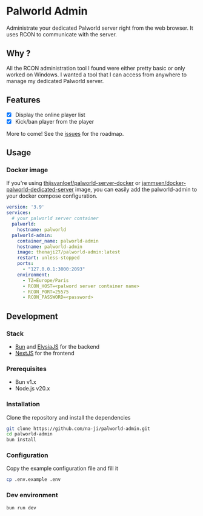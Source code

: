 # Palworld Admin

Administrate your dedicated Palworld server right from the web browser. It uses RCON to communicate with the server.

## Why ?

All the RCON administration tool I found were either pretty basic or only worked on Windows. I wanted a tool that I can
access from anywhere to manage my dedicated Palworld server.

## Features

- [x] Display the online player list
- [x] Kick/ban player from the player

More to come! See
the [issues](https://github.com/na-ji/palworld-admin/issues?q=is%3Aissue+is%3Aopen+sort%3Aupdated-desc) for the roadmap.

## Usage

### Docker image

If you're using [thijsvanloef/palworld-server-docker](https://github.com/thijsvanloef/palworld-server-docker)
or [jammsen/docker-palworld-dedicated-server](https://github.com/jammsen/docker-palworld-dedicated-server) image, you
can easily add the palworld-admin to your docker compose configuration.

```yaml
version: '3.9'
services:
  # your palworld server container
  palworld:
    hostname: palworld
  palworld-admin:
    container_name: palworld-admin
    hostname: palworld-admin
    image: thenaji27/palworld-admin:latest
    restart: unless-stopped
    ports:
      - "127.0.0.1:3000:2093"
    environment:
      - TZ=Europe/Paris
      - RCON_HOST=<palword server container name>
      - RCON_PORT=25575
      - RCON_PASSWORD=<password>
```

## Development

### Stack

- [Bun](https://bun.sh/) and [ElysiaJS](https://elysiajs.com/) for the backend
- [NextJS](https://nextjs.org/) for the frontend

### Prerequisites

- Bun v1.x
- Node.js v20.x

### Installation

Clone the repository and install the dependencies

```bash
git clone https://github.com/na-ji/palworld-admin.git
cd palworld-admin
bun install
```

### Configuration

Copy the example configuration file and fill it

```bash
cp .env.example .env
```

### Dev environment

```bash
bun run dev
```
